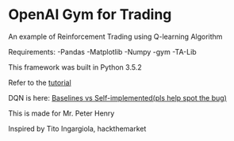# OpenAI Gym for Trading
An example of Reinforcement Trading using Q-learning Algorithm

Requirements:
-Pandas
-Matplotlib
-Numpy
-gym
-TA-Lib

This framework was built in Python 3.5.2

Refer to the [tutorial](https://github.com/Henry-bee/gym_trading/blob/master/Gym_Trading%20Tutorial.ipynb)


DQN is here: [Baselines vs Self-implemented(pls help spot the bug) ](https://github.com/Henry-bee/gym_trading/Q_Network.ipynb)

This is made for Mr. Peter Henry

Inspired by Tito Ingargiola, hackthemarket
